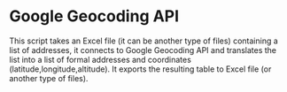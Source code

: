 # Google Geocoding API
This script takes an Excel file (it can be another type of files) containing a list of addresses, it connects to Google Geocoding API and translates the list into a list of formal addresses and coordinates (latitude,longitude,altitude). It exports the resulting table to Excel file (or another type of files).
